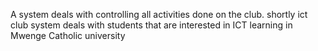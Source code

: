 A system deals with controlling all activities done on the club. shortly ict club system deals with students that are interested in ICT learning in Mwenge Catholic university
